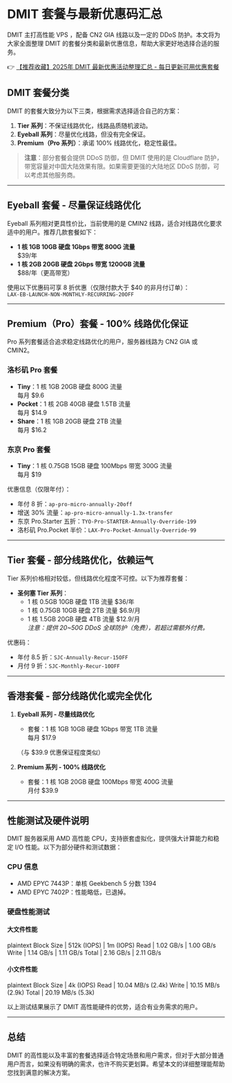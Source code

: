 # DMIT 套餐与最新优惠码汇总

DMIT 主打高性能 VPS ，配备 CN2 GIA 线路以及一定的 DDoS 防护。本文将为大家全面整理 DMIT 的套餐分类和最新优惠信息，帮助大家更好地选择合适的服务。

👉 [【推荐收藏】2025年 DMIT 最新优惠活动整理汇总 - 每日更新可用优惠套餐](https://bit.ly/dmit_coupon)

## DMIT 套餐分类

DMIT 的套餐大致分为以下三类，根据需求选择适合自己的方案：

1. **Tier 系列**：不保证线路优化，线路品质随机波动。
2. **Eyeball 系列**：尽量优化线路，但没有完全保证。
3. **Premium（Pro 系列）**：承诺 100% 线路优化，稳定性最佳。

> **注意**：部分套餐会提供 DDoS 防御，但 DMIT 使用的是 Cloudflare 防护，带宽容量对中国大陆效果有限。如果需要更强的大陆地区 DDoS 防御，可以考虑其他服务商。

---

## Eyeball 套餐 - 尽量保证线路优化

Eyeball 系列相对更具性价比，当前使用的是 CMIN2 线路，适合对线路优化要求适中的用户。推荐几款套餐如下：

- **1 核 1GB 10GB 硬盘 1Gbps 带宽 800G 流量**  
  $39/年  
- **1 核 2GB 20GB 硬盘 2Gbps 带宽 1200GB 流量**  
  $88/年（更高带宽）

使用以下优惠码可享 8 折优惠（仅限付款大于 $40 的非月付订单）：  
`LAX-EB-LAUNCH-NON-MONTHLY-RECURRING-20OFF`

---

## Premium（Pro）套餐 - 100% 线路优化保证

Pro 系列套餐适合追求稳定线路优化的用户，服务器线路为 CN2 GIA 或 CMIN2。

### 洛杉矶 Pro 套餐

- **Tiny**：1 核 1GB 20GB 硬盘 800G 流量  
  每月 $9.6
- **Pocket**：1 核 2GB 40GB 硬盘 1.5TB 流量  
  每月 $14.9
- **Share**：1 核 1GB 20GB 硬盘 2TB 流量  
  每月 $16.2

### 东京 Pro 套餐

- **Tiny**：1 核 0.75GB 15GB 硬盘 100Mbps 带宽 300G 流量  
  每月 $19

优惠信息（仅限年付）：  
- 年付 8 折：`ap-pro-micro-annually-20off`  
- 增送 30% 流量：`ap-pro-micro-annually-1.3x-transfer`  
- 东京 Pro.Starter 五折：`TYO-Pro-STARTER-Annually-Override-199`  
- 洛杉矶 Pro.Pocket 半价：`LAX-Pro-Pocket-Annually-Override-99`

---

## Tier 套餐 - 部分线路优化，依赖运气

Tier 系列价格相对较低，但线路优化程度不可控。以下为推荐套餐：

- **圣何塞 Tier 系列**：
  - 1 核 0.5GB 10GB 硬盘 1TB 流量 $36/年  
  - 1 核 0.75GB 10GB 硬盘 2TB 流量 $6.9/月  
  - 1 核 1.5GB 20GB 硬盘 4TB 流量 $12.9/月  
  *注意：提供 20~50G DDoS 全球防护（免费），若超过需额外付费。*

优惠码：  
- 年付 8.5 折：`SJC-Annually-Recur-15OFF`  
- 月付 9 折：`SJC-Monthly-Recur-10OFF`

---

## 香港套餐 - 部分线路优化或完全优化

1. **Eyeball 系列 - 尽量线路优化**  
   - 套餐：1 核 1GB 10GB 硬盘 1Gbps 带宽 1TB 流量  
     每月 $17.9

   （与 $39.9 优惠保证程度类似）

2. **Premium 系列 - 100% 线路优化**  
   - 套餐：1 核 1GB 20GB 硬盘 100Mbps 带宽 400G 流量  
     月付 $39.9

---

## 性能测试及硬件说明

DMIT 服务器采用 AMD 高性能 CPU，支持嵌套虚拟化，提供强大计算能力和稳定 I/O 性能。以下为部分硬件和测试数据：

### CPU 信息

- AMD EPYC 7443P：单核 Geekbench 5 分数 1394  
- AMD EPYC 7402P：性能略低，已退掉。

### 硬盘性能测试

#### 大文件性能
plaintext
Block Size | 512k (IOPS) | 1m (IOPS)
Read       | 1.02 GB/s   | 1.00 GB/s
Write      | 1.14 GB/s   | 1.11 GB/s
Total      | 2.16 GB/s   | 2.11 GB/s


#### 小文件性能
plaintext
Block Size | 4k (IOPS)
Read       | 10.04 MB/s (2.4k)
Write      | 10.15 MB/s (2.9k)
Total      | 20.19 MB/s (5.3k)


以上测试结果展示了 DMIT 高性能硬件的优势，适合有业务需求的用户。

---

## 总结

DMIT 的高性能以及丰富的套餐选择适合特定场景和用户需求，但对于大部分普通用户而言，如果没有明确的需求，也许不购买更划算。希望本文的详细整理能帮助您找到满意的解决方案。
